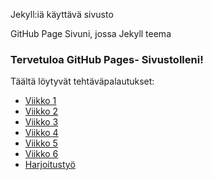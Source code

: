Jekyll:iä käyttävä sivusto

GitHub Page Sivuni, jossa Jekyll teema

### Tervetuloa GitHub Pages- Sivustolleni!

Täältä löytyvät tehtäväpalautukset:

- [Viikko 1](vko1.html)
- [Viikko 2](vko2.md)
- [Viikko 3]()
- [Viikko 4]()
- [Viikko 5]()
- [Viikko 6]()
- [Harjoitustyö]()


